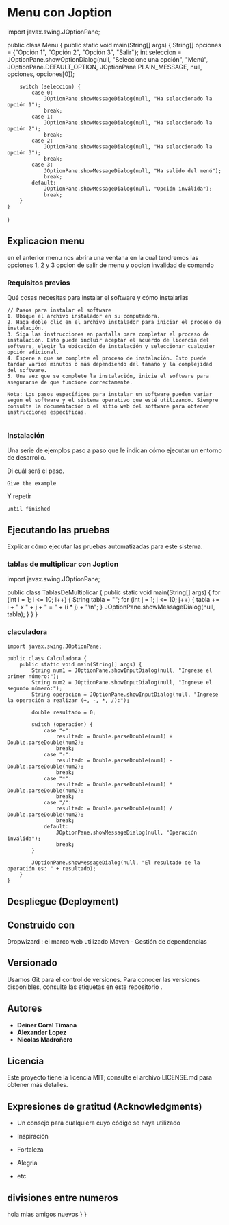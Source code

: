 
#  Menu con Joption

import javax.swing.JOptionPane;

public class Menu {
    public static void main(String[] args) {
        String[] opciones = {"Opción 1", "Opción 2", "Opción 3", "Salir"};
        int seleccion = JOptionPane.showOptionDialog(null, "Seleccione una opción", "Menú", JOptionPane.DEFAULT_OPTION, JOptionPane.PLAIN_MESSAGE, null, opciones, opciones[0]);
        
        switch (seleccion) {
            case 0:
                JOptionPane.showMessageDialog(null, "Ha seleccionado la opción 1");
                break;
            case 1:
                JOptionPane.showMessageDialog(null, "Ha seleccionado la opción 2");
                break;
            case 2:
                JOptionPane.showMessageDialog(null, "Ha seleccionado la opción 3");
                break;
            case 3:
                JOptionPane.showMessageDialog(null, "Ha salido del menú");
                break;
            default:
                JOptionPane.showMessageDialog(null, "Opción inválida");
                break;
        }
    }
}
## Explicacion menu

en el anterior menu nos abrira una ventana en la cual tendremos las opciones 1, 2 y 3 opcion de salir de menu y opcion invalidad de comando 

### Requisitos previos

Qué cosas necesitas para instalar el software y cómo instalarlas

```
// Pasos para instalar el software
1. Ubique el archivo instalador en su computadora.
2. Haga doble clic en el archivo instalador para iniciar el proceso de instalación.
3. Siga las instrucciones en pantalla para completar el proceso de instalación. Esto puede incluir aceptar el acuerdo de licencia del software, elegir la ubicación de instalación y seleccionar cualquier opción adicional.
4. Espere a que se complete el proceso de instalación. Esto puede tardar varios minutos o más dependiendo del tamaño y la complejidad del software.
5. Una vez que se complete la instalación, inicie el software para asegurarse de que funcione correctamente.

Nota: Los pasos específicos para instalar un software pueden variar según el software y el sistema operativo que esté utilizando. Siempre consulte la documentación o el sitio web del software para obtener instrucciones específicas.


```

### Instalación

Una serie de ejemplos paso a paso que le indican cómo ejecutar un entorno de desarrollo.

Di cuál será el paso.

```
Give the example
```

Y repetir

```
until finished
```



## Ejecutando las pruebas

Explicar cómo ejecutar las pruebas automatizadas para este sistema.

### tablas de multiplicar con Joption 

import javax.swing.JOptionPane;

public class TablasDeMultiplicar {
    public static void main(String[] args) {
        for (int i = 1; i <= 10; i++) {
            String tabla = "";
            for (int j = 1; j <= 10; j++) {
                tabla += i + " x " + j + " = " + (i * j) + "\n";
            }
            JOptionPane.showMessageDialog(null, tabla);
        }
    }
}



### claculadora

```
import javax.swing.JOptionPane;

public class Calculadora {
    public static void main(String[] args) {
        String num1 = JOptionPane.showInputDialog(null, "Ingrese el primer número:");
        String num2 = JOptionPane.showInputDialog(null, "Ingrese el segundo número:");
        String operacion = JOptionPane.showInputDialog(null, "Ingrese la operación a realizar (+, -, *, /):");
        
        double resultado = 0;
        
        switch (operacion) {
            case "+":
                resultado = Double.parseDouble(num1) + Double.parseDouble(num2);
                break;
            case "-":
                resultado = Double.parseDouble(num1) - Double.parseDouble(num2);
                break;
            case "*":
                resultado = Double.parseDouble(num1) * Double.parseDouble(num2);
                break;
            case "/":
                resultado = Double.parseDouble(num1) / Double.parseDouble(num2);
                break;
            default:
                JOptionPane.showMessageDialog(null, "Operación inválida");
                break;
        }
        
        JOptionPane.showMessageDialog(null, "El resultado de la operación es: " + resultado);
    }
}
```

## Despliegue (Deployment)




## Construido con

Dropwizard : el marco web utilizado
Maven - Gestión de dependencias



## Versionado

Usamos Git para el control de versiones. Para conocer las versiones disponibles, consulte las etiquetas en este repositorio .

## Autores

* **Deiner Coral Timana**
* **Alexander Lopez**
* **Nicolas Madroñero**


## Licencia

Este proyecto tiene la licencia MIT; consulte el archivo LICENSE.md para obtener más detalles.

## Expresiones de gratitud (Acknowledgments)

* Un consejo para cualquiera cuyo código se haya utilizado
* Inspiración
* Fortaleza
* Alegria

* etc

## divisiones entre numeros
hola mias amigos nuevos
    }
}

